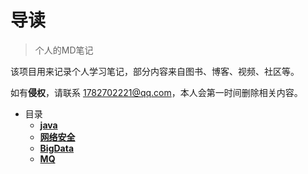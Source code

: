 # 导读
>个人的MD笔记 

该项目用来记录个人学习笔记，部分内容来自图书、博客、视频、社区等。

如有**侵权**，请联系 1782702221@qq.com，本人会第一时间删除相关内容。


- 目录
	* [**java**](java/README.md)
	* [**网络安全**](网络安全/REDEME) 
    * [**BigData**](BigData/README.md)
    * [**MQ**](MQ/README.md)

